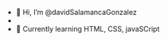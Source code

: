 - 👋 Hi, I’m @davidSalamancaGonzalez
- 
- 🌱 Currently learning HTML, CSS, javaSCript


<!---
davidSalamancaGonzalez/davidSalamancaGonzalez is a ✨ special ✨ repository because its `README.md` (this file) appears on your GitHub profile.
You can click the Preview link to take a look at your changes.
--->
